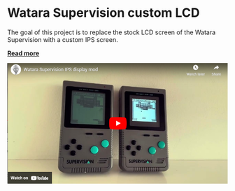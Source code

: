 # Watara Supervision custom LCD

The goal of this project is to replace the stock LCD screen of the Watara Supervision with a custom IPS screen.  

**[Read more](./docs/supervision_ips_mod.md)**

<a href="https://www.youtube.com/watch?v=_zV4LFN68eg"><img src="https://github.com/DutchMaker/Supervision-LCD/blob/main/docs/images/video.png" /></a>